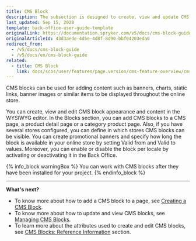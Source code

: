 ```yaml
---
title: CMS Block
description: The subsection is designed to create, view and update CMS block content in the editor from the Back Office to display it later in the online store.
last_updated: Sep 15, 2020
template: back-office-user-guide-template
originalLink: https://documentation.spryker.com/v5/docs/cms-block-guide
originalArticleId: 43d3aede-4d5e-4d8f-8d90-bbf04203eda0
redirect_from:
  - /v5/docs/cms-block-guide
  - /v5/docs/en/cms-block-guide
related:
  - title: CMS Block
    link: docs/scos/user/features/page.version/cms-feature-overview/cms-blocks-overview.html
---
```


CMS blocks can be used for adding content such as banners, charts, static links, banner images or similar items to be displayed throughout the online store.

You can create, view and edit CMS block appearance and content in the WYSIWYG editor. In the Blocks section, you can add CMS blocks to a CMS page, a product detail page or a category product page. Also, if you have several stores configured, you can define in which stores CMS blocks can be visible. You can create promotional banners and specify how long the block is available in your online store by setting Valid from and Valid to values. Moreover, you can enable or disable the block per locale by activating or deactivating it in the Back Office.

{% info_block warningBox %}
You can work with CMS blocks after they have been installed for your project.
{% endinfo_block %}

***
**What's next?**

* To know more about how to add a CMS block to a page, see [Creating a CMS Block](/docs/scos/user/back-office-user-guides/{{page.version}}/content/blocks/creating-cms-blocks.html).
* To know more about how to update and view CMS blocks, see [Managing CMS Blocks](/docs/scos/user/back-office-user-guides/{{page.version}}/content/blocks/managing-cms-blocks.html).
* To learn more about the attributes used to create and edit CMS blocks, see [CMS Blocks: Reference Information](/docs/scos/user/back-office-user-guides/{{page.version}}/content/blocks/references/cms-block-reference-information.html) section.
